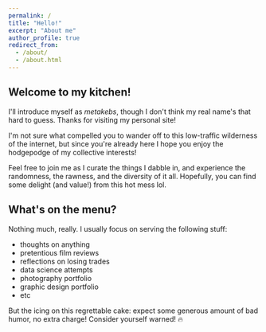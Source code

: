 ```yaml
---
permalink: /
title: "Hello!"
excerpt: "About me"
author_profile: true
redirect_from: 
  - /about/
  - /about.html
---
```


**Welcome to my kitchen!**
------
I'll introduce myself as _metakebs_, though I don't think my real name's that hard to guess. Thanks for visiting my personal site!

I'm not sure what compelled you to wander off to this low-traffic wilderness of the internet, but since you're already here I hope you enjoy the hodgepodge of my collective interests! 

Feel free to join me as I curate the things I dabble in, and experience the randomness, the rawness, and the diversity of it all. Hopefully, you can find some delight (and value!) from this hot mess lol.

**What's on the menu?**
------
Nothing much, really. I usually focus on serving the following stuff:
* thoughts on anything
* pretentious film reviews 
* reflections on losing trades
* data science attempts
* photography portfolio
* graphic design portfolio
* etc

But the icing on this regrettable cake: expect some generous amount of bad humor, no extra charge! Consider yourself warned! :fire:
